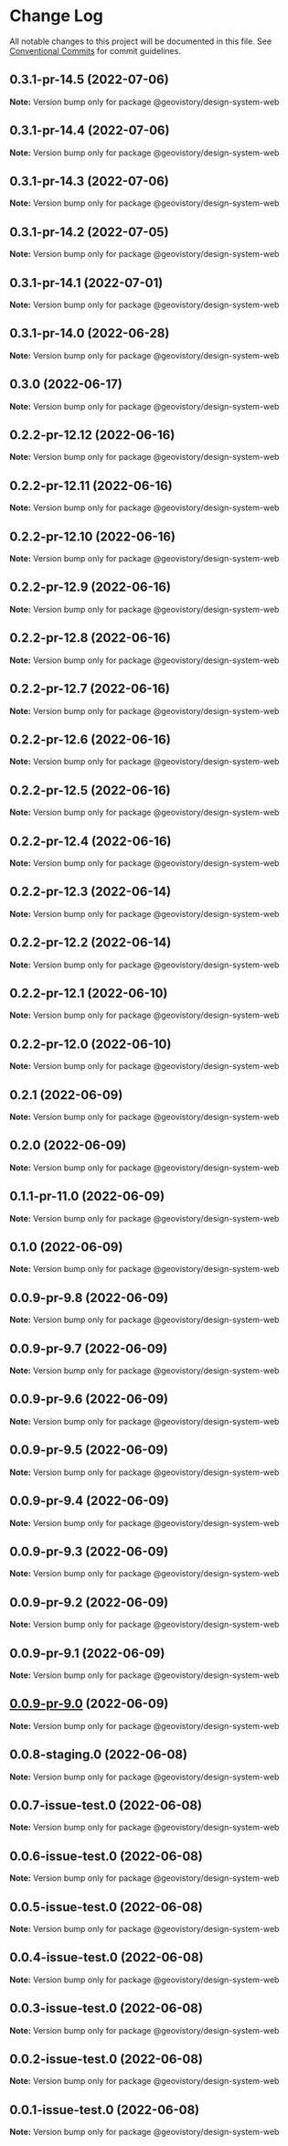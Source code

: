 # Change Log

All notable changes to this project will be documented in this file.
See [Conventional Commits](https://conventionalcommits.org) for commit guidelines.

## 0.3.1-pr-14.5 (2022-07-06)

**Note:** Version bump only for package @geovistory/design-system-web





## 0.3.1-pr-14.4 (2022-07-06)

**Note:** Version bump only for package @geovistory/design-system-web





## 0.3.1-pr-14.3 (2022-07-06)

**Note:** Version bump only for package @geovistory/design-system-web





## 0.3.1-pr-14.2 (2022-07-05)

**Note:** Version bump only for package @geovistory/design-system-web





## 0.3.1-pr-14.1 (2022-07-01)

**Note:** Version bump only for package @geovistory/design-system-web





## 0.3.1-pr-14.0 (2022-06-28)

**Note:** Version bump only for package @geovistory/design-system-web





## 0.3.0 (2022-06-17)

**Note:** Version bump only for package @geovistory/design-system-web





## 0.2.2-pr-12.12 (2022-06-16)

**Note:** Version bump only for package @geovistory/design-system-web





## 0.2.2-pr-12.11 (2022-06-16)

**Note:** Version bump only for package @geovistory/design-system-web





## 0.2.2-pr-12.10 (2022-06-16)

**Note:** Version bump only for package @geovistory/design-system-web





## 0.2.2-pr-12.9 (2022-06-16)

**Note:** Version bump only for package @geovistory/design-system-web





## 0.2.2-pr-12.8 (2022-06-16)

**Note:** Version bump only for package @geovistory/design-system-web





## 0.2.2-pr-12.7 (2022-06-16)

**Note:** Version bump only for package @geovistory/design-system-web





## 0.2.2-pr-12.6 (2022-06-16)

**Note:** Version bump only for package @geovistory/design-system-web





## 0.2.2-pr-12.5 (2022-06-16)

**Note:** Version bump only for package @geovistory/design-system-web





## 0.2.2-pr-12.4 (2022-06-16)

**Note:** Version bump only for package @geovistory/design-system-web





## 0.2.2-pr-12.3 (2022-06-14)

**Note:** Version bump only for package @geovistory/design-system-web





## 0.2.2-pr-12.2 (2022-06-14)

**Note:** Version bump only for package @geovistory/design-system-web





## 0.2.2-pr-12.1 (2022-06-10)

**Note:** Version bump only for package @geovistory/design-system-web





## 0.2.2-pr-12.0 (2022-06-10)

**Note:** Version bump only for package @geovistory/design-system-web





## 0.2.1 (2022-06-09)

**Note:** Version bump only for package @geovistory/design-system-web





## 0.2.0 (2022-06-09)

**Note:** Version bump only for package @geovistory/design-system-web





## 0.1.1-pr-11.0 (2022-06-09)

**Note:** Version bump only for package @geovistory/design-system-web





## 0.1.0 (2022-06-09)

**Note:** Version bump only for package @geovistory/design-system-web





## 0.0.9-pr-9.8 (2022-06-09)

**Note:** Version bump only for package @geovistory/design-system-web





## 0.0.9-pr-9.7 (2022-06-09)

**Note:** Version bump only for package @geovistory/design-system-web





## 0.0.9-pr-9.6 (2022-06-09)

**Note:** Version bump only for package @geovistory/design-system-web





## 0.0.9-pr-9.5 (2022-06-09)

**Note:** Version bump only for package @geovistory/design-system-web





## 0.0.9-pr-9.4 (2022-06-09)

**Note:** Version bump only for package @geovistory/design-system-web





## 0.0.9-pr-9.3 (2022-06-09)

**Note:** Version bump only for package @geovistory/design-system-web





## 0.0.9-pr-9.2 (2022-06-09)

**Note:** Version bump only for package @geovistory/design-system-web





## 0.0.9-pr-9.1 (2022-06-09)

**Note:** Version bump only for package @geovistory/design-system-web





## [0.0.9-pr-9.0](https://github.com/geovistory/design-system/compare/v0.0.8-staging.0...v0.0.9-pr-9.0) (2022-06-09)

**Note:** Version bump only for package @geovistory/design-system-web





## 0.0.8-staging.0 (2022-06-08)

**Note:** Version bump only for package @geovistory/design-system-web





## 0.0.7-issue-test.0 (2022-06-08)

**Note:** Version bump only for package @geovistory/design-system-web





## 0.0.6-issue-test.0 (2022-06-08)

**Note:** Version bump only for package @geovistory/design-system-web





## 0.0.5-issue-test.0 (2022-06-08)

**Note:** Version bump only for package @geovistory/design-system-web





## 0.0.4-issue-test.0 (2022-06-08)

**Note:** Version bump only for package @geovistory/design-system-web





## 0.0.3-issue-test.0 (2022-06-08)

**Note:** Version bump only for package @geovistory/design-system-web





## 0.0.2-issue-test.0 (2022-06-08)

**Note:** Version bump only for package @geovistory/design-system-web





## 0.0.1-issue-test.0 (2022-06-08)

**Note:** Version bump only for package @geovistory/design-system-web
